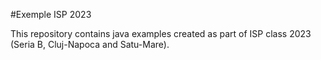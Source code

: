 #Exemple ISP 2023

This repository contains java examples created as part of ISP class 2023 (Seria B, Cluj-Napoca and Satu-Mare). 
